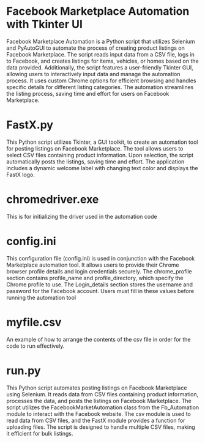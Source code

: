 # Facebook Marketplace Automation with Tkinter UI
Facebook Marketplace Automation is a Python script that utilizes Selenium and PyAutoGUI to automate the process of creating product listings on Facebook Marketplace. The script reads input data from a CSV file, logs in to Facebook, and creates listings for items, vehicles, or homes based on the data provided. Additionally, the script features a user-friendly Tkinter GUI, allowing users to interactively input data and manage the automation process. It uses custom Chrome options for efficient browsing and handles specific details for different listing categories. The automation streamlines the listing process, saving time and effort for users on Facebook Marketplace.

# FastX.py
This Python script utilizes Tkinter, a GUI toolkit, to create an automation tool for posting listings on Facebook Marketplace. The tool allows users to select CSV files containing product information. Upon selection, the script automatically posts the listings, saving time and effort. The application includes a dynamic welcome label with changing text color and displays the FastX logo.

# chromedriver.exe
This is for initializing the driver used in the automation code

# config.ini
This configuration file (config.ini) is used in conjunction with the Facebook Marketplace automation tool. It allows users to provide their Chrome browser profile details and login credentials securely. The chrome_profile section contains profile_name and profile_directory, which specify the Chrome profile to use. The Login_details section stores the username and password for the Facebook account. Users must fill in these values before running the automation tool

# myfile.csv
An example of how to arrange the contents of the csv file in order for the code to run effectively.

# run.py
This Python script automates posting listings on Facebook Marketplace using Selenium. It reads data from CSV files containing product information, processes the data, and posts the listings on Facebook Marketplace. The script utilizes the FacebookMarketAutomation class from the Fb_Automation module to interact with the Facebook website. The csv module is used to read data from CSV files, and the FastX module provides a function for uploading files. The script is designed to handle multiple CSV files, making it efficient for bulk listings.
